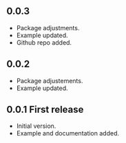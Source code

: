 ## 0.0.3
* Package adjustments.
* Example updated.
* Github repo added.

## 0.0.2
* Package adjustements.
* Example updated.

## 0.0.1 First release
* Initial version.
* Example and documentation added.
